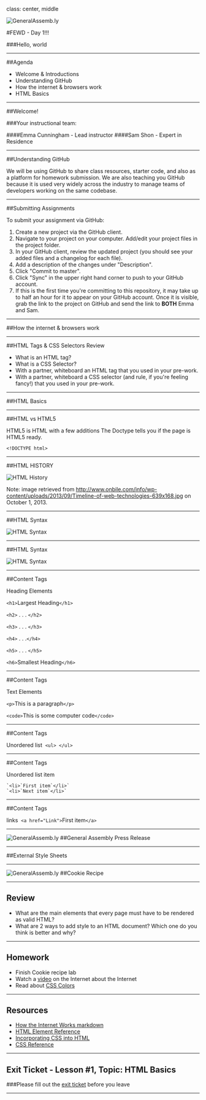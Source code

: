 class: center, middle


![GeneralAssemb.ly](../../img/icons/FEWD_Logo.png)

#FEWD - Day 1!!! 

###Hello, world

---


##Agenda

*	Welcome & Introductions
*	Understanding GitHub
*	How the internet & browsers work
*	HTML Basics 

---

##Welcome!

###Your instructional team:

####Emma Cunningham - Lead instructor
####Sam Shon - Expert in Residence

---

##Understanding GitHub

We will be using GitHub to share class resources, starter code, and also as a platform for homework submission.  We are also teaching you GitHub because it is used very widely across the industry to manage teams of developers working on the same codebase.

---

##Submitting Assignments

To submit your assignment via GitHub:

1. 	Create a new project via the GitHub client.
2. 	Navigate to your project on your computer.  Add/edit your project files in the project folder.
3. 	In your GitHub client, review the updated project (you should see your added files and a changelog for each file).
4. 	Add a description of the changes under "Description".
5. 	Click "Commit to master".
6.	Click "Sync" in the upper right hand corner to push to your GitHub account.
7. 	If this is the first time you're committing to this repository, it may take up to half an hour for it to appear on your GitHub account.  Once it is visible, grab the link to the project on GitHub and send the link to **BOTH** Emma and Sam.

---


##How the internet & browsers work


---


##HTML Tags & CSS Selectors Review
*	What is an HTML tag?
*	What is a CSS Selector?
*	With a partner, whiteboard an HTML tag that you used in your pre-work.
*	With a partner, whiteboard a CSS selector (and rule, if you're feeling fancy!) that you used in your pre-work.

---


##HTML Basics


---


##HTML vs HTML5

HTML5 is HTML with a few additions
The Doctype tells you if the page is HTML5 ready.


`<!DOCTYPE html>`

---

##HTML HISTORY

![HTML History](../../img/unit_1/Timeline_of_web_technologies.jpg)

Note:
image retrieved from http://www.onbile.com/info/wp-content/uploads/2013/09/Timeline-of-web-technologies-639x168.jpg on October 1, 2013.

---


##HTML Syntax

![HTML Syntax](../../img/unit_1/tags.png)

---

##HTML Syntax

![HTML Syntax](../../img/unit_1/tags_attributes.png)

---

##Content Tags

Heading Elements

`<h1>`Largest Heading`</h1>`

`<h2>` . . . `</h2>`

`<h3>` . . . `</h3>`

`<h4>` . . .`</h4>`

`<h5>` . . . `</h5>`

`<h6>`Smallest Heading`</h6>`

---

##Content Tags

Text Elements

`<p>`This is a paragraph`</p>`

`<code>`This is some computer code`</code>`

---

##Content Tags

Unordered list 
`<ul> </ul>`

---

##Content Tags

Unordered list item 

	`<li>`First item`</li>`
    `<li>`Next item`</li>`


---


##Content Tags

links 
 `<a href="Link">`First item`</a>`


---

![GeneralAssemb.ly](../../img/icons/code_along.png)
##General Assembly Press Release

---


##External Style Sheets 


---


![GeneralAssemb.ly](../../img/icons/exercise_icon_md.png)
##Cookie Recipe

---
## Review 

*	What are the main elements that every page must have to be rendered as valid HTML?
*	What are 2 ways to add style to an HTML document?  Which one do you think is better and why?

---

## Homework

*	Finish Cookie recipe lab
*	Watch a <a href="https://www.youtube.com/watch?v=7_LPdttKXPc">video</a> on the Internet about the Internet
*	Read about <a href="http://www.w3schools.com/cssref/css_colors.asp">CSS Colors</a>

---

## Resources

*	<a href="the_internet.md">How the Internet Works markdown</a>
*	<a href="http://www.w3schools.com/tags/">HTML Element Reference</a>
*	<a href="http://www.w3schools.com/css/css_howto.asp">Incorporating CSS into HTML</a>
*	<a href="http://www.w3schools.com/cssref/">CSS Reference</a>

---
## Exit Ticket - Lesson #1, Topic: HTML Basics

###Please fill out the <a href="https://docs.google.com/forms/d/1Iw2zghHfGgeM1p1G16F6kLi7KViv28tG3HVNnoM3PAc/viewform">exit ticket</a> before you leave

---
